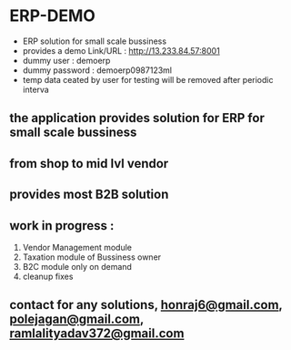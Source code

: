 # ERP-DEMO
- ERP solution for small scale bussiness
- provides a demo Link/URL : http://13.233.84.57:8001
- dummy user : demoerp
- dummy password : demoerp0987123ml
- temp data ceated by user for testing will be removed after periodic interva

## the application provides solution for ERP for small scale bussiness
## from shop to mid lvl vendor
## provides most B2B solution

## work in progress :
  1. Vendor Management module
  2. Taxation module of Bussiness owner
  3. B2C module only on demand
  4. cleanup fixes

## contact for any solutions, honraj6@gmail.com, polejagan@gmail.com, ramlalityadav372@gmail.com

